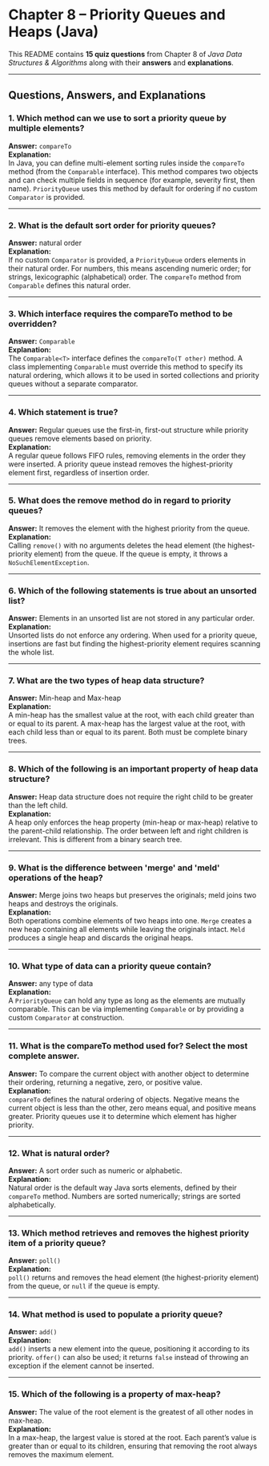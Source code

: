 # Chapter 8 – Priority Queues and Heaps (Java)

This README contains **15 quiz questions** from Chapter 8 of *Java Data Structures & Algorithms* along with their **answers** and **explanations**.

---

## Questions, Answers, and Explanations

### 1. Which method can we use to sort a priority queue by multiple elements?
**Answer:** `compareTo`  
**Explanation:**  
In Java, you can define multi-element sorting rules inside the `compareTo` method (from the `Comparable` interface). This method compares two objects and can check multiple fields in sequence (for example, severity first, then name). `PriorityQueue` uses this method by default for ordering if no custom `Comparator` is provided.

---

### 2. What is the default sort order for priority queues?
**Answer:** natural order  
**Explanation:**  
If no custom `Comparator` is provided, a `PriorityQueue` orders elements in their natural order. For numbers, this means ascending numeric order; for strings, lexicographic (alphabetical) order. The `compareTo` method from `Comparable` defines this natural order.

---

### 3. Which interface requires the compareTo method to be overridden?
**Answer:** `Comparable`  
**Explanation:**  
The `Comparable<T>` interface defines the `compareTo(T other)` method. A class implementing `Comparable` must override this method to specify its natural ordering, which allows it to be used in sorted collections and priority queues without a separate comparator.

---

### 4. Which statement is true?  
**Answer:** Regular queues use the first-in, first-out structure while priority queues remove elements based on priority.  
**Explanation:**  
A regular queue follows FIFO rules, removing elements in the order they were inserted. A priority queue instead removes the highest-priority element first, regardless of insertion order.

---

### 5. What does the remove method do in regard to priority queues?  
**Answer:** It removes the element with the highest priority from the queue.  
**Explanation:**  
Calling `remove()` with no arguments deletes the head element (the highest-priority element) from the queue. If the queue is empty, it throws a `NoSuchElementException`.

---

### 6. Which of the following statements is true about an unsorted list?  
**Answer:** Elements in an unsorted list are not stored in any particular order.  
**Explanation:**  
Unsorted lists do not enforce any ordering. When used for a priority queue, insertions are fast but finding the highest-priority element requires scanning the whole list.

---

### 7. What are the two types of heap data structure?  
**Answer:** Min-heap and Max-heap  
**Explanation:**  
A min-heap has the smallest value at the root, with each child greater than or equal to its parent. A max-heap has the largest value at the root, with each child less than or equal to its parent. Both must be complete binary trees.

---

### 8. Which of the following is an important property of heap data structure?  
**Answer:** Heap data structure does not require the right child to be greater than the left child.  
**Explanation:**  
A heap only enforces the heap property (min-heap or max-heap) relative to the parent-child relationship. The order between left and right children is irrelevant. This is different from a binary search tree.

---

### 9. What is the difference between 'merge' and 'meld' operations of the heap?  
**Answer:** Merge joins two heaps but preserves the originals; meld joins two heaps and destroys the originals.  
**Explanation:**  
Both operations combine elements of two heaps into one. `Merge` creates a new heap containing all elements while leaving the originals intact. `Meld` produces a single heap and discards the original heaps.

---

### 10. What type of data can a priority queue contain?  
**Answer:** any type of data  
**Explanation:**  
A `PriorityQueue` can hold any type as long as the elements are mutually comparable. This can be via implementing `Comparable` or by providing a custom `Comparator` at construction.

---

### 11. What is the compareTo method used for? Select the most complete answer.  
**Answer:** To compare the current object with another object to determine their ordering, returning a negative, zero, or positive value.  
**Explanation:**  
`compareTo` defines the natural ordering of objects. Negative means the current object is less than the other, zero means equal, and positive means greater. Priority queues use it to determine which element has higher priority.

---

### 12. What is natural order?  
**Answer:** A sort order such as numeric or alphabetic.  
**Explanation:**  
Natural order is the default way Java sorts elements, defined by their `compareTo` method. Numbers are sorted numerically; strings are sorted alphabetically.

---

### 13. Which method retrieves and removes the highest priority item of a priority queue?  
**Answer:** `poll()`  
**Explanation:**  
`poll()` returns and removes the head element (the highest-priority element) from the queue, or `null` if the queue is empty.

---

### 14. What method is used to populate a priority queue?  
**Answer:** `add()`  
**Explanation:**  
`add()` inserts a new element into the queue, positioning it according to its priority. `offer()` can also be used; it returns `false` instead of throwing an exception if the element cannot be inserted.

---

### 15. Which of the following is a property of max-heap?  
**Answer:** The value of the root element is the greatest of all other nodes in max-heap.  
**Explanation:**  
In a max-heap, the largest value is stored at the root. Each parent’s value is greater than or equal to its children, ensuring that removing the root always removes the maximum element.

